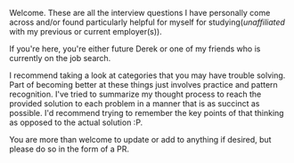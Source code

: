 Welcome. These are all the interview questions I have personally come across and/or found particularly helpful for myself for studying(*unaffiliated* with my previous or current employer(s)). 

If you're here, you're either future Derek or one of my friends who is currently on the job search. 

I recommend taking a look at categories that you may have trouble solving. Part of becoming better at these things just involves practice and pattern recognition. I've tried to summarize my thought process to reach the provided solution to each problem in a manner that is as succinct as possible. I'd recommend trying to remember the key points of that thinking as opposed to the actual solution :P.

You are more than welcome to update or add to anything if desired, but please do so in the form of a PR.
